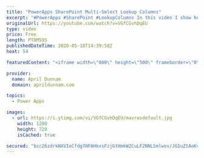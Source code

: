 ```yaml
---
title: "PowerApps SharePoint Multi-Select Lookup Columns"
excerpt: "#PowerApps #SharePoint #LookupColumns In this video I show how you can take the values from a SharePoint Multi-Select Lookup field and combine them into a String and into values for a dropdown in PowerApps.   This approach uses the With(), Concat(), Mid() and Len() functions.  For more info on the With()"
originalUrl: https://youtube.com/watch?v=VGfCGvhDqEU
type: video
price: Free
length: PT8M59S
publishedDateTime: 2020-05-18T14:39:58Z
heat: 54

featuredContent: "<iframe width=\"800\" height=\"500\" frameborder=\"0\" src=\"https://www.youtube.com/embed/VGfCGvhDqEU\" allow=\"accelerometer; autoplay; encrypted-media; gyroscope; picture-in-picture\" allowfullscreen></iframe>"

provider:
  name: April Dunnam
  domain: aprildunnam.com

topics:
  - Power Apps

images:
  - url: https://i.ytimg.com/vi/VGfCGvhDqEU/maxresdefault.jpg
    width: 1280
    height: 720
    isCached: true

secured: "bcc26zdrkNXVIeCfdg7HF6HkxsFzjGtHmkW2CuLF2NNLSmlwov/JG1uZtAoKv3ycNOMcKkac4zOgcoXEYED6n3FKFWoB63wh82FAsziLCcurfmiU9kjJHM8qLuYDqq9BPJwFkSmAGK2BwzAc06pNWJgOismnw2QmjXGEboj/DrSeot8+kY6TviNYu4mVxu7rlgLAcQcD8omDBfO5Uq7dwwBjr4i+OXfLnNT9TSIluhkpGLYltuZaNDegz8xFqOqSvqOrUNXHdiYHazUZvirhm0hzq7JNALX0b91NkHI2jdDAk43FlNkO0CuVZuPMyVkV3zMIMIYUYOrWjJBtqlxnbSODqCd+1Lwaa8214iGcbXoB8sBUxG05X5fr6VBqAVWprStu5Ec6kF6AXG0yFlPKrBOrA3b36E7yFvcCzehaX9E=;y0KwBeOWX00AGOiKt9fVmQ=="
---
```


